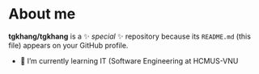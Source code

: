 # About me


**tgkhang/tgkhang** is a ✨ _special_ ✨ repository because its `README.md` (this file) appears on your GitHub profile.


- 🌱 I’m currently learning IT (Software Engineering at HCMUS-VNU


